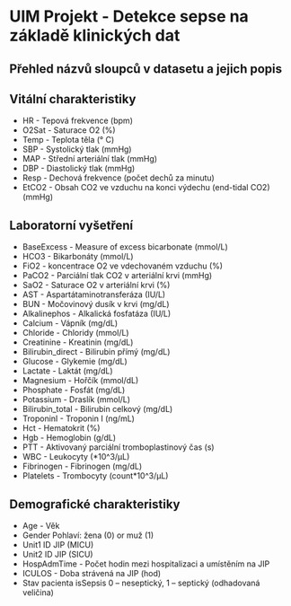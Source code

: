 # UIM Projekt - Detekce sepse na základě klinických dat

<h2><strong>Přehled názvů sloupců v datasetu a jejich popis</strong></h2>

<h2>Vitální charakteristiky</h2>
    <ul>
        <li>HR - Tepová frekvence (bpm)</li>
        <li>O2Sat - Saturace O2 (%)</li>
        <li>Temp - Teplota těla (° C)</li>
        <li>SBP - Systolický tlak (mmHg)</li>
        <li>MAP - Střední arteriální tlak (mmHg)</li>
        <li>DBP - Diastolický tlak (mmHg)</li>
        <li>Resp - Dechová frekvence (počet dechů za minutu)</li>
        <li>EtCO2 - Obsah CO2 ve vzduchu na konci výdechu (end-tidal CO2) (mmHg)</li>
    </ul>

<h2>Laboratorní vyšetření</h2>
    <ul>
        <li>BaseExcess - Measure of excess bicarbonate (mmol/L)</li>
        <li>HCO3 - Bikarbonáty (mmol/L)</li>
        <li>FiO2 - koncentrace O2 ve vdechovaném vzduchu (%)</li>
        <li>PaCO2 - Parciální tlak CO2 v arteriální krvi (mmHg)</li>
        <li>SaO2 - Saturace O2 v arteriální krvi (%)</li>
        <li>AST - Aspartátaminotransferáza (IU/L)</li>
        <li>BUN - Močovinový dusík v krvi (mg/dL)</li>
        <li>Alkalinephos - Alkalická fosfatáza (IU/L)</li>
        <li>Calcium - Vápník (mg/dL)</li>
        <li>Chloride - Chloridy (mmol/L)</li>
        <li>Creatinine - Kreatinin (mg/dL)</li>
        <li>Bilirubin_direct - Bilirubin přímý (mg/dL)</li>
        <li>Glucose - Glykemie (mg/dL)</li>
        <li>Lactate - Laktát (mg/dL)</li>
        <li>Magnesium - Hořčík (mmol/dL)</li>
        <li>Phosphate - Fosfát (mg/dL)</li>
        <li>Potassium - Draslík (mmol/L)</li>
        <li>Bilirubin_total - Bilirubin celkový (mg/dL)</li>
        <li>TroponinI - Troponin I (ng/mL)</li>
        <li>Hct - Hematokrit (%)</li>
        <li>Hgb - Hemoglobin (g/dL)</li>
        <li>PTT - Aktivovaný parciální tromboplastinový čas (s)</li>
        <li>WBC - Leukocyty (*10^3/µL)</li>
        <li>Fibrinogen - Fibrinogen (mg/dL)</li>
        <li>Platelets - Trombocyty (count*10^3/µL)</li>
    </ul>

<h2>Demografické charakteristiky</h2>
    <ul>
        <li>Age - Věk</li>
        <li>Gender Pohlaví: žena (0) or muž (1)</li>
        <li>Unit1 ID JIP (MICU)</li>
        <li>Unit2 ID JIP (SICU)</li>
        <li>HospAdmTime - Počet hodin mezi hospitalizaci a umístěním na JIP</li>
        <li>ICULOS - Doba strávená na JIP (hod)</li>
        <li>Stav pacienta isSepsis 0 – neseptický, 1 – septický (odhadovaná veličina)</li>
    </ul>

